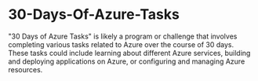 # 30-Days-Of-Azure-Tasks
"30 Days of Azure Tasks" is likely a program or challenge that involves completing various tasks related to Azure over the course of 30 days. These tasks could include learning about different Azure services, building and deploying applications on Azure, or configuring and managing Azure resources.
